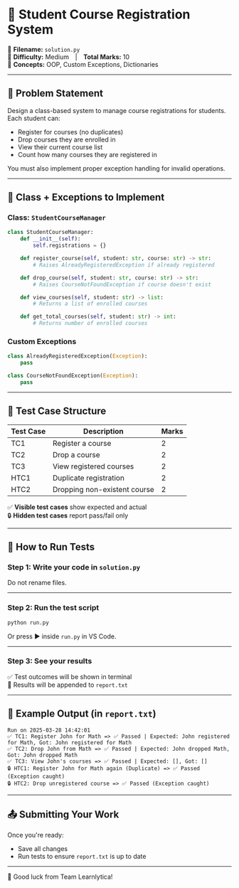 # 🧠 Student Course Registration System

📁 **Filename:** `solution.py`  
🧪 **Difficulty:** Medium | **Total Marks:** 10  
📘 **Concepts:** OOP, Custom Exceptions, Dictionaries

---

## 📌 Problem Statement

Design a class-based system to manage course registrations for students. Each student can:

- Register for courses (no duplicates)
- Drop courses they are enrolled in
- View their current course list
- Count how many courses they are registered in

You must also implement proper exception handling for invalid operations.

---

## 🧱 Class + Exceptions to Implement

### Class: `StudentCourseManager`

```python
class StudentCourseManager:
    def __init__(self):
        self.registrations = {}

    def register_course(self, student: str, course: str) -> str:
        # Raises AlreadyRegisteredException if already registered

    def drop_course(self, student: str, course: str) -> str:
        # Raises CourseNotFoundException if course doesn't exist

    def view_courses(self, student: str) -> list:
        # Returns a list of enrolled courses

    def get_total_courses(self, student: str) -> int:
        # Returns number of enrolled courses
```

### Custom Exceptions

```python
class AlreadyRegisteredException(Exception):
    pass

class CourseNotFoundException(Exception):
    pass
```

---

## 🧪 Test Case Structure

| Test Case | Description | Marks |
|----------|-------------|-------|
| TC1 | Register a course | 2 |
| TC2 | Drop a course | 2 |
| TC3 | View registered courses | 2 |
| HTC1 | Duplicate registration | 2 |
| HTC2 | Dropping non-existent course | 2 |

✅ **Visible test cases** show expected and actual  
🔒 **Hidden test cases** report pass/fail only

---

## 🚀 How to Run Tests

### Step 1: Write your code in `solution.py`

Do not rename files.

---

### Step 2: Run the test script

```bash
python run.py
```

Or press ▶️ inside `run.py` in VS Code.

---

### Step 3: See your results

✅ Test outcomes will be shown in terminal  
📄 Results will be appended to `report.txt`

---

## 📄 Example Output (in `report.txt`)

```
Run on 2025-03-28 14:42:01
✅ TC1: Register John for Math => ✅ Passed | Expected: John registered for Math, Got: John registered for Math
✅ TC2: Drop John from Math => ✅ Passed | Expected: John dropped Math, Got: John dropped Math
✅ TC3: View John's courses => ✅ Passed | Expected: [], Got: []
🔒 HTC1: Register John for Math again (Duplicate) => ✅ Passed (Exception caught)
🔒 HTC2: Drop unregistered course => ✅ Passed (Exception caught)
```

---

## 📤 Submitting Your Work

Once you're ready:
- Save all changes
- Run tests to ensure `report.txt` is up to date
---

🎉 Good luck from Team Learnlytica!
